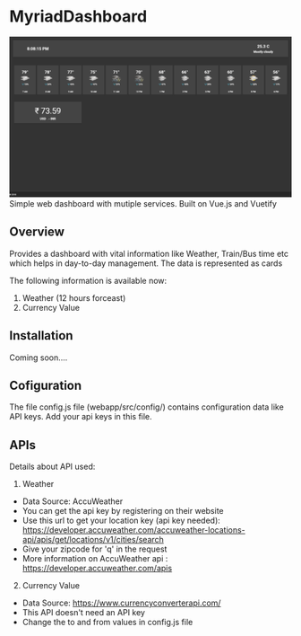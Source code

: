 # MyriadDashboard

![Screenshot](Screenshot.png)
Simple web dashboard with mutiple services.
Built on Vue.js and Vuetify

## Overview
Provides a dashboard with vital information like Weather, Train/Bus time etc which helps in day-to-day management.
The data is represented as cards

The following information is available now:
1) Weather (12 hours forceast)
2) Currency Value

## Installation
Coming soon....

## Cofiguration
The file config.js file (webapp/src/config/) contains configuration data like API keys. Add your api keys in this file. 

## APIs
Details about API used:
1. Weather
  * Data Source: AccuWeather
  * You can get the api key by registering on their website
  * Use this url to get your location key (api key needed): https://developer.accuweather.com/accuweather-locations-api/apis/get/locations/v1/cities/search
  * Give your zipcode for 'q' in the request
  * More information on AccuWeather api : https://developer.accuweather.com/apis 

2. Currency Value
  * Data Source: https://www.currencyconverterapi.com/
  * This API doesn't need an API key
  * Change the to and from values in config.js file
  
  
